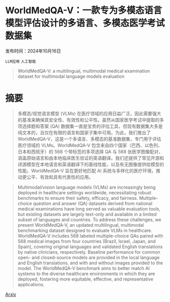 # WorldMedQA-V：一款专为多模态语言模型评估设计的多语言、多模态医学考试数据集

发布时间：2024年10月16日

`LLM应用` `人工智能`

> WorldMedQA-V: a multilingual, multimodal medical examination dataset for multimodal language models evaluation

# 摘要

> 多模态/视觉语言模型 (VLMs) 在医疗领域的应用日益广泛，因此需要强大的基准来确保其安全性、有效性和公平性。虽然从国家医学考试中提取的多项选择题和答案 (QA) 数据集一直是宝贵的评估工具，但现有数据集大多是纯文本的，且仅在有限的语言和国家子集中可用。为此，我们推出了 WorldMedQA-V，这是一个多语言、多模态的基准数据集，专门用于评估医疗领域的 VLMs。WorldMedQA-V 包含来自四个国家（巴西、以色列、日本和西班牙）的 568 个带标签的多项选择 QA 与 568 张医学图像配对，涵盖原始语言和由本地临床医生验证的英语翻译。我们还提供了常见开源和闭源模型在本地语言和英语翻译下的基线性能，以及有无图像提供给模型的性能。WorldMedQA-V 旨在更好地匹配 AI 系统与多样化的医疗环境，推动更公平、有效和具有代表性的应用。

> Multimodal/vision language models (VLMs) are increasingly being deployed in healthcare settings worldwide, necessitating robust benchmarks to ensure their safety, efficacy, and fairness. Multiple-choice question and answer (QA) datasets derived from national medical examinations have long served as valuable evaluation tools, but existing datasets are largely text-only and available in a limited subset of languages and countries. To address these challenges, we present WorldMedQA-V, an updated multilingual, multimodal benchmarking dataset designed to evaluate VLMs in healthcare. WorldMedQA-V includes 568 labeled multiple-choice QAs paired with 568 medical images from four countries (Brazil, Israel, Japan, and Spain), covering original languages and validated English translations by native clinicians, respectively. Baseline performance for common open- and closed-source models are provided in the local language and English translations, and with and without images provided to the model. The WorldMedQA-V benchmark aims to better match AI systems to the diverse healthcare environments in which they are deployed, fostering more equitable, effective, and representative applications.

[Arxiv](https://arxiv.org/abs/2410.12722)